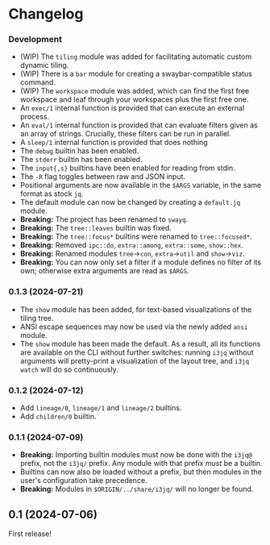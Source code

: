 # Changelog

### Development

-   (WIP) The `tiling` module was added for facilitating automatic 
    custom dynamic tiling.
-   (WIP) There is a `bar` module for creating a swaybar-compatible 
    status command.
-   (WIP) The `workspace` module was added, which can find the first 
    free workspace and leaf through your workspaces plus the first free 
    one.
-   An `exec/1` internal function is provided that can execute an 
    external process.
-   An `eval/1` internal function is provided that can evaluate filters 
    given as an array of strings. Crucially, these filters can be run in 
    parallel.
-   A `sleep/1` internal function is provided that does nothing
-   The `debug` builtin has been enabled.
-   The `stderr` builtin has been enabled.
-   The `input{,s}` builtins have been enabled for reading from stdin.
-   The `-R` flag toggles between raw and JSON input.
-   Positional arguments are now available in the `$ARGS` variable, in 
    the same format as stock `jq`.
-   The default module can now be changed by creating a `default.jq` 
    module.
-   **Breaking:** The project has been renamed to `swayq`.
-   **Breaking:** The `tree::leaves` builtin was fixed.
-   **Breaking:** The `tree::focus*` builtins were renamed to 
    `tree::focused*`.
-   **Breaking:** Removed `ipc::do`, `extra::among`, `extra::some`, 
    `show::hex`.
-   **Breaking:** Renamed modules `tree`→`con`, `extra`→`util` and 
    `show`→`viz`.
-   **Breaking:** You can now only set a filter if a module defines no 
    filter of its own; otherwise extra arguments are read as `$ARGS`.

### 0.1.3 (2024-07-21)

-   The `show` module has been added, for text-based visualizations of 
    the tiling tree.
-   ANSI escape sequences may now be used via the newly added `ansi` 
    module.
-   The `show` module has been made the default. As a result, all its 
    functions are available on the CLI without further switches: running 
    `i3jq` without arguments will pretty-print a visualization of the 
    layout tree, and `i3jq watch` will do so continuously.

### 0.1.2 (2024-07-12)

-   Add `lineage/0`, `lineage/1` and `lineage/2` builtins.
-   Add `children/0` builtin.

### 0.1.1 (2024-07-09)

-   **Breaking:** Importing builtin modules must now be done with the 
    `i3jq@` prefix, not the `i3jq/` prefix. Any module with that prefix 
    *must* be a builtin.
-   Builtins can now also be loaded without a prefix, but then modules 
    in the user's configuration take precedence.
-   **Breaking:** Modules in `$ORIGIN/../share/i3jq/` will no longer be 
    found.

## 0.1 (2024-07-06)

First release!
